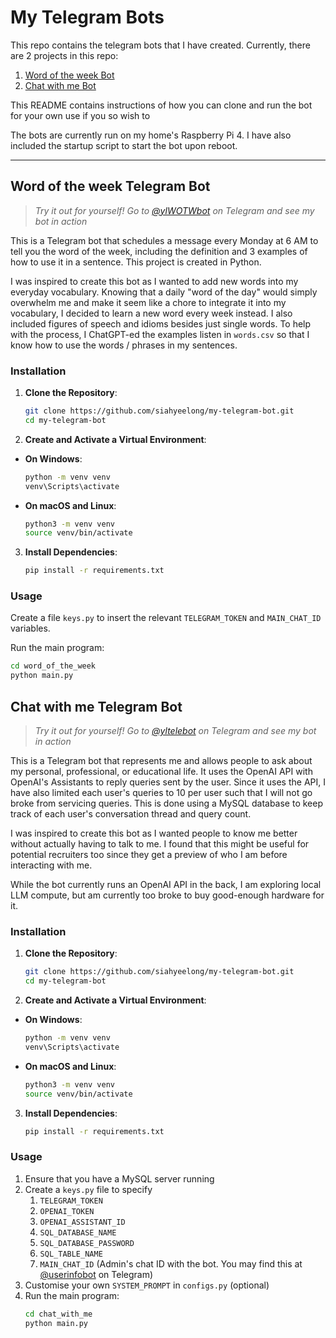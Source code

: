 # My Telegram Bots

This repo contains the telegram bots that I have created. Currently, there are 2 projects in this repo:
1. [Word of the week Bot](#word-of-the-week-telegram-bot)
1. [Chat with me Bot](#chat-with-me-telegram-bot)

This README contains instructions of how you can clone and run the bot for your own use if you so wish to

The bots are currently run on my home's Raspberry Pi 4. I have also included the startup script to start the bot upon reboot.

---


## Word of the week Telegram Bot
> *Try it out for yourself! Go to [@ylWOTWbot](https://t.me/ylWOTWbot) on Telegram and see my bot in action*

This is a Telegram bot that schedules a message every Monday at 6 AM to tell you the word of the week, including the definition and 3 examples of how to use it in a sentence. This project is created in Python.

I was inspired to create this bot as I wanted to add new words into my everyday vocabulary. Knowing that a daily "word of the day" would simply overwhelm me and make it seem like a chore to integrate it into my vocabulary, I decided to learn a new word every week instead. I also included figures of speech and idioms besides just single words. To help with the process, I ChatGPT-ed the examples listen in `words.csv` so that I know how to use the words / phrases in my sentences.

### Installation

1. **Clone the Repository**:
    ```bash
    git clone https://github.com/siahyeelong/my-telegram-bot.git
    cd my-telegram-bot
    ```
2. **Create and Activate a Virtual Environment**:
- **On Windows**:
  ```bash
  python -m venv venv
  venv\Scripts\activate
  ```
- **On macOS and Linux**:
  ```bash
  python3 -m venv venv
  source venv/bin/activate
  ```

3. **Install Dependencies**:
    ```bash
    pip install -r requirements.txt
    ```

### Usage
Create a file `keys.py` to insert the relevant `TELEGRAM_TOKEN` and `MAIN_CHAT_ID` variables.

Run the main program:
```bash
cd word_of_the_week
python main.py
```

## Chat with me Telegram Bot
> *Try it out for yourself! Go to [@yltelebot](https://t.me/yltelebot) on Telegram and see my bot in action*

This is a Telegram bot that represents me and allows people to ask about my personal, professional, or educational life. It uses the OpenAI API with OpenAI's Assistants to reply queries sent by the user. Since it uses the API, I have also limited each user's queries to 10 per user such that I will not go broke from servicing queries. This is done using a MySQL database to keep track of each user's conversation thread and query count.

I was inspired to create this bot as I wanted people to know me better without actually having to talk to me. I found that this might be useful for potential recruiters too since they get a preview of who I am before interacting with me. 

While the bot currently runs an OpenAI API in the back, I am exploring local LLM compute, but am currently too broke to buy good-enough hardware for it.

### Installation

1. **Clone the Repository**:
    ```bash
    git clone https://github.com/siahyeelong/my-telegram-bot.git
    cd my-telegram-bot
    ```
2. **Create and Activate a Virtual Environment**:
- **On Windows**:
  ```bash
  python -m venv venv
  venv\Scripts\activate
  ```
- **On macOS and Linux**:
  ```bash
  python3 -m venv venv
  source venv/bin/activate
  ```

3. **Install Dependencies**:
    ```bash
    pip install -r requirements.txt
    ```

### Usage
1. Ensure that you have a MySQL server running
1. Create a `keys.py` file to specify
    1. `TELEGRAM_TOKEN`
    1. `OPENAI_TOKEN`
    1. `OPENAI_ASSISTANT_ID`
    1. `SQL_DATABASE_NAME`
    1. `SQL_DATABASE_PASSWORD`
    1. `SQL_TABLE_NAME`
    1. `MAIN_CHAT_ID` (Admin's chat ID with the bot. You may find this at [@userinfobot](t.me/userinfobot) on Telegram)
1. Customise your own `SYSTEM_PROMPT` in `configs.py` (optional)
1. Run the main program:
    ```bash
    cd chat_with_me
    python main.py
    ```